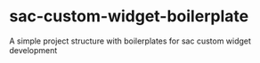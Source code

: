# sac-custom-widget-boilerplate
A simple project structure with boilerplates for sac custom widget development
